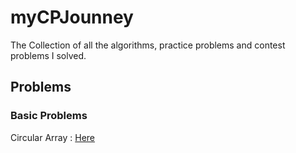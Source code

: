 # myCPJounney

The Collection of all the algorithms, practice problems and contest problems I solved.

## Problems

### Basic Problems

Circular Array : [Here](./Practice/circular_array.cpp)
